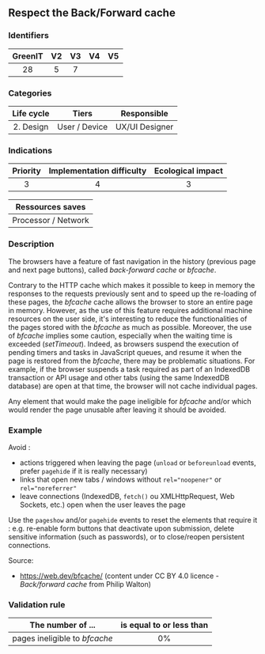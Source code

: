 ## Respect the Back/Forward cache

### Identifiers

| GreenIT | V2  | V3  | V4  | V5  |
| :-----: | :-: | :-: | :-: | :-: |
|   28    |  5  |  7  |     |     |

### Categories

| Life cycle |     Tiers     |  Responsible   |
| :--------: | :-----------: | :------------: |
| 2. Design  | User / Device | UX/UI Designer |

### Indications

| Priority | Implementation difficulty | Ecological impact |
| :------: | :-----------------------: | :---------------: |
|    3     |             4             |         3         |

|  Ressources saves   |
| :-----------------: |
| Processor / Network |

### Description

The browsers have a feature of fast navigation in the history (previous page and next page buttons), called
_back-forward cache_ or _bfcache_.

Contrary to the HTTP cache which makes it possible to keep in memory the responses to the requests previously sent
and to speed up the re-loading of these pages, the _bfcache_ cache allows the browser to store an entire page in memory.
However, as the use of this feature requires additional machine resources on the user side, it's interesting to reduce
the functionalities of the pages stored with the _bfcache_ as much as possible. Moreover, the use of _bfcache_ implies
some caution, especially when the waiting time is exceeded (_setTimeout_).
Indeed, as browsers suspend the execution of pending timers and tasks in JavaScript queues, and resume it when the page
is restored from the _bfcache_, there may be problematic situations. For example, if the browser suspends a task
required as part of an IndexedDB transaction or API usage and other tabs (using the same IndexedDB database) are open at
that time, the browser will not cache individual pages.

Any element that would make the page ineligible for _bfcache_ and/or which would render the page unusable after leaving
it should be avoided.

### Example

Avoid :

- actions triggered when leaving the page (`unload` or `beforeunload` events, prefer `pagehide` if it is really necessary)
- links that open new tabs / windows without `rel="noopener"` or `rel="noreferrer"`
- leave connections (IndexedDB, `fetch()` ou XMLHttpRequest, Web Sockets, etc.) open when the user leaves the page

Use the `pageshow` and/or `pagehide` events to reset the elements that require it : e.g. re-enable form buttons that
deactivate upon submission, delete sensitive information (such as passwords), or to close/reopen persistent connections.

Source:

- https://web.dev/bfcache/ (content under CC BY 4.0 licence - _Back/forward cache_ from Philip Walton)

### Validation rule

| The number of ...             | is equal to or less than |
| ----------------------------- | :----------------------: |
| pages ineligible to _bfcache_ |            0%            |
